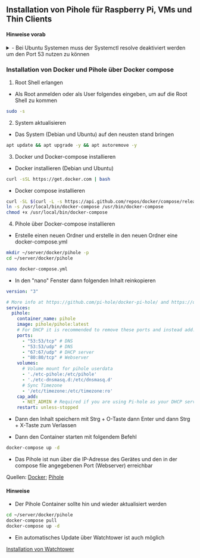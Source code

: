 ## Installation von Pihole für Raspberry Pi, VMs und Thin Clients

#### Hinweise vorab
<details>
  <summary>- Bei Ubuntu Systemen muss der Systemctl resolve deaktiviert werden um den Port 53 nutzen zu können</summary>

1. Root Shell erlangen

- Als Root anmelden oder als User folgendes eingeben, um auf die Root Shell zu kommen

```bash
sudo -s
```

2. Deaktivieren und stoppen Sie den systemd-aufgelösten Dienst:

```bash
systemctl disable systemd-resolved
systemctl stop systemd-resolved
```

Fügen Sie dann die folgende Zeile in den Abschnitt [main] Ihrer /etc/NetworkManager/NetworkManager.conf ein:

```
dns=default
```

Löschen Sie den Symlink /etc/resolv.conf

```bash
rm /etc/resolv.conf
```

Starte NetworkManager neu

```bash
systemctl restart NetworkManager
```

Quelle: [askubuntu.com](https://askubuntu.com/questions/907246/how-to-disable-systemd-resolved-in-ubuntu)
</details>

### Installation von Docker und Pihole über Docker compose

1. Root Shell erlangen

- Als Root anmelden oder als User folgendes eingeben, um auf die Root Shell zu kommen

```bash
sudo -s
```

2. System aktualisieren

- Das System (Debian und Ubuntu) auf den neusten stand bringen

```bash
apt update && apt upgrade -y && apt autoremove -y
```

3. Docker und Docker-compose installieren

- Docker installieren (Debian und Ubuntu)

```bash
curl -sSL https://get.docker.com | bash
```

- Docker compose installieren

```bash
curl -SL $(curl -L -s https://api.github.com/repos/docker/compose/releases/latest | grep -o -E "https://(.*)docker-compose-linux-$(uname -m)") -o /usr/local/bin/docker-compose
ln -s /usr/local/bin/docker-compose /usr/bin/docker-compose
chmod +x /usr/local/bin/docker-compose
```

4. Pihole über Docker-compose installieren

- Erstelle einen neuen Ordner und erstelle in den neuen Ordner eine docker-compose.yml

```bash
mkdir ~/server/docker/pihole -p
cd ~/server/docker/pihole
```

```bash
nano docker-compose.yml
```

- In den "nano" Fenster dann folgenden Inhalt reinkopieren

```yaml
version: "3"

# More info at https://github.com/pi-hole/docker-pi-hole/ and https://docs.pi-hole.net/
services:
  pihole:
    container_name: pihole
    image: pihole/pihole:latest
    # For DHCP it is recommended to remove these ports and instead add: network_mode: "host"
    ports:
      - "53:53/tcp" # DNS
      - "53:53/udp" # DNS
      - "67:67/udp" # DHCP server
      - "80:80/tcp" # Webserver
    volumes:
      # Volume mount for pihole userdata
      - './etc-pihole:/etc/pihole'
      - './etc-dnsmasq.d:/etc/dnsmasq.d'
      # Sync Timezone
      - '/etc/timezone:/etc/timezone:ro'
    cap_add:
      - NET_ADMIN # Required if you are using Pi-hole as your DHCP server, else not needed
    restart: unless-stopped
```

- Dann den Inhalt speichern mit Strg + O-Taste dann Enter und dann Strg + X-Taste zum Verlassen

- Dann den Container starten mit folgendem Befehl

```bash
docker-compose up -d
```

- Das Pihole ist nun über die IP-Adresse des Gerätes und den in der compose file angegebenen Port (Webserver) erreichbar

Quellen: [Docker](https://docs.docker.com/engine/install/debian/#install-using-the-convenience-script); [Pihole](https://github.com/pi-hole/docker-pi-hole#quick-start)

#### Hinweise
- Der Pihole Container sollte hin und wieder aktualisiert werden

```bash
cd ~/server/docker/pihole
docker-compose pull
docker-compose up -d
```

- Ein automatisches Update über Watchtower ist auch möglich

[Installation von Watchtower](https://youtu.be/6EujFKzsvvA)
